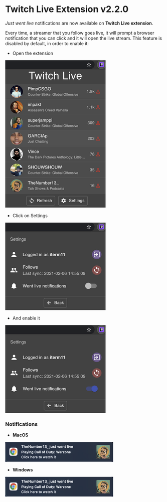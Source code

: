 # Twitch Live Extension v2.2.0

_*Just went live*_  notifications are now available on **Twitch Live extension**. 

Every time, a streamer that you follow goes live, it will prompt a browser notification 
that you can click and it will open the live stream. 
This feature is disabled by default, in order to enable it:
- Open the extension

![Extension](../assets/extension.png "Extension")

- Click on Settings 

![Settings](../assets/settings_rsz.png "Settings")

- And enable it

![Settings](../assets/settings_enabled_rsz.png "Settings")

### Notifications
 - **MacOS**
 
![Notification](../assets/notification_mac_rsz.png "Notification")

- **Windows**

![Notification](../assets/notification_mac_rsz.png "Notification")

 

